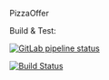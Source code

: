 PizzaOffer


Build & Test:

[![GitLab pipeline status](https://gitlab.com/general95/pizzaoffer/badges/master/pipeline.svg)](https://gitlab.com/general95/pizzaoffer/commits/master)

[![Build Status](https://alireza-dl.visualstudio.com/PizzaOffer/_apis/build/status/PizzaOffer-CI1?branchName=master)](https://alireza-dl.visualstudio.com/PizzaOffer/_build/latest?definitionId=4&branchName=master)
